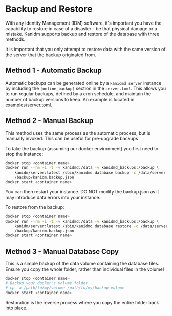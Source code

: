 # Backup and Restore

With any Identity Management (IDM) software, it's important you have the capability to restore in case of a disaster -
be that physical damage or a mistake. Kanidm supports backup and restore of the database with three methods.

It is important that you only attempt to restore data with the same version of the server that the backup originated
from.

## Method 1 - Automatic Backup

Automatic backups can be generated online by a `kanidmd server` instance by including the `[online_backup]` section in
the `server.toml`. This allows you to run regular backups, defined by a cron schedule, and maintain the number of backup
versions to keep. An example is located in
[examples/server.toml](https://github.com/kanidm/kanidm/blob/master/examples/server.toml).

## Method 2 - Manual Backup

This method uses the same process as the automatic process, but is manually invoked. This can be useful for pre-upgrade
backups

To take the backup (assuming our docker environment) you first need to stop the instance:

```bash
docker stop <container name>
docker run --rm -i -t -v kanidmd:/data -v kanidmd_backups:/backup \
    kanidm/server:latest /sbin/kanidmd database backup -c /data/server.toml \
    /backup/kanidm.backup.json
docker start <container name>
```

You can then restart your instance. DO NOT modify the backup.json as it may introduce data errors into your instance.

To restore from the backup:

```bash
docker stop <container name>
docker run --rm -i -t -v kanidmd:/data -v kanidmd_backups:/backup \
    kanidm/server:latest /sbin/kanidmd database restore -c /data/server.toml \
    /backup/kanidm.backup.json
docker start <container name>
```

## Method 3 - Manual Database Copy

This is a simple backup of the data volume containing the database files. Ensure you copy the whole folder, rather than
individual files in the volume!

```bash
docker stop <container name>
# Backup your docker's volume folder
# cp -a /path/to/my/volume /path/to/my/backup-volume
docker start <container name>
```

Restoration is the reverse process where you copy the entire folder back into place.
